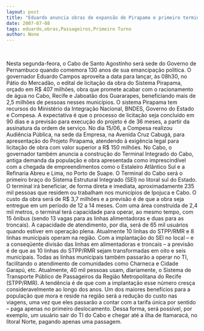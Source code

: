 ```yaml
---
layout: post
title: "Eduardo anuncia obras de expansão de Pirapama e primeiro terminal de passageiros no Cabo"
date: 2007-07-08
tags: eduardo,obras,Passageiros,Primeiro Turno
author: None
---
```


&nbsp;

Nesta segunda-feora, o Cabo de Santo Agostinho ser&aacute; sede do Governo de Pernambuco quando comemora 130 anos de sua emancipa&ccedil;&atilde;o pol&iacute;tica. 
O governador Eduardo Campos aproveita a data para lan&ccedil;ar, &agrave;s 08h30, no P&aacute;tio do Mercad&atilde;o, o edital de licita&ccedil;&atilde;o da obra do Sistema Pirapama, or&ccedil;ado em R$ 407 milh&otilde;es, obra que promete acabar com o racionamento de &aacute;gua no Cabo, Recife e Jaboat&atilde;o dos Guararapes, beneficiando mais de 2,5 milh&otilde;es de pessoas nesses munic&iacute;pios. 
O sistema Pirapama tem recursos do Minist&eacute;rio da Integra&ccedil;&atilde;o Nacional, BNDES, Governo do Estado e Compesa. A expectativa &eacute; que o processo de licita&ccedil;&atilde;o seja conclu&iacute;do em 90 dias e a previs&atilde;o para execu&ccedil;&atilde;o do projeto &eacute; de 36 meses, a partir da assinatura da ordem de servi&ccedil;o. No dia 15/06, a Compesa realizou Audi&ecirc;ncia P&uacute;blica, na sede da Empresa, na Avenida Cruz Cabug&aacute;, para apresenta&ccedil;&atilde;o do Projeto Pirapama, atendendo &agrave; exig&ecirc;ncia legal para licita&ccedil;&atilde;o de obra com valor superior a R$ 150 milh&otilde;es.
No Cabo, o governador tamb&eacute;m anuncia a constru&ccedil;&atilde;o do Terminal Integrado do Cabo, antiga demanda da popula&ccedil;&atilde;o e obra apresentada como imprescind&iacute;vel com a chegada de empreendimentos como o Estaleiro Atl&acirc;ntico Sul e a Refinaria Abreu e Lima, no Porto de Suape.
O Terminal do Cabo ser&aacute; o primeiro bra&ccedil;o do Sistema Estrutural Integrado (SEI) no litoral sul do Estado. O terminal ir&aacute; beneficiar, de forma direta e imediata, aproximadamente 235 mil pessoas que residem ou trabalham nos munic&iacute;pios de Ipojuca e Cabo. O custo da obra ser&aacute; de R$ 3,7 milh&otilde;es e a previs&atilde;o &eacute; de que a obra seja entregue em um per&iacute;odo de 12 a 14 meses. Com uma &aacute;rea constru&iacute;da de 2,4 mil metros, o terminal ter&aacute; capacidade para operar, ao mesmo tempo, com 15 &ocirc;nibus (sendo 13 vagas para as linhas alimentadoras e duas para as troncais). A capacidade de atendimento, por dia, ser&aacute; de 65 mil usu&aacute;rios quando estiver em opera&ccedil;&atilde;o plena.
Atualmente 10 linhas do STPP/RMR e 8 linhas municipais operam na regi&atilde;o. Com a implanta&ccedil;&atilde;o do SEI no local &ndash; e a conseq&uuml;ente divis&atilde;o das linhas em alimentadoras e troncais &ndash; a previs&atilde;o &eacute; de que as 10 linhas do STPP/RMR sejam transformadas em oito e seis municipais. Todas as linhas municipais tamb&eacute;m passar&atilde;o a operar no TI, facilitando o atendimento de comunidades como Charneca e Cidade Garap&uacute;, etc.
Atualmente, 40 mil pessoas usam, diariamente, o Sistema de Transporte P&uacute;blico de Passageiros da Regi&atilde;o Metropolitana do Recife (STPP/RMR). A tend&ecirc;ncia &eacute; de que com a implanta&ccedil;&atilde;o esse n&uacute;mero cres&ccedil;a consideravelmente ao longo dos anos. Um dos maiores benef&iacute;cios para a popula&ccedil;&atilde;o que mora e reside na regi&atilde;o ser&aacute; a redu&ccedil;&atilde;o do custo nas viagens, uma vez que eles passar&atilde;o a contar com a tarifa &uacute;nica por sentido &ndash; paga apenas no primeiro deslocamento. Dessa forma, ser&aacute; poss&iacute;vel, por exemplo, um usu&aacute;rio sair do TI do Cabo e chegar at&eacute; a ilha de Itamarac&aacute;, no litoral Norte, pagando apenas uma passagem.
&nbsp; 